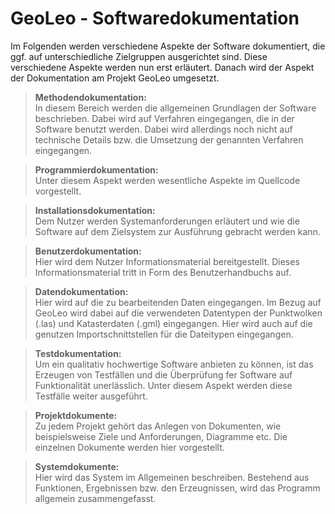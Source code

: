 # GeoLeo - Softwaredokumentation

Im Folgenden werden verschiedene Aspekte der Software dokumentiert, die ggf. auf unterschiedliche Zielgruppen ausgerichtet sind. Diese verschiedene Aspekte werden nun erst erläutert. Danach wird der Aspekt der Dokumentation am Projekt GeoLeo umgesetzt.

>**Methodendokumentation:**  
In diesem Bereich werden die allgemeinen Grundlagen der Software beschrieben. Dabei wird auf Verfahren eingegangen, die in der Software benutzt werden. Dabei wird allerdings noch nicht auf technische Details bzw. die Umsetzung der genannten Verfahren eingegangen.

>**Programmierdokumentation:**  
Unter diesem Aspekt werden wesentliche Aspekte im Quellcode vorgestellt.

>**Installationsdokumentation:**  
Dem Nutzer werden Systemanforderungen erläutert und wie die Software auf dem Zielsystem zur Ausführung gebracht werden kann.

>**Benutzerdokumentation:**  
Hier wird dem Nutzer Informationsmaterial bereitgestellt. Dieses Informationsmaterial tritt in Form des Benutzerhandbuchs auf.

>**Datendokumentation:**  
Hier wird auf die zu bearbeitenden Daten eingegangen. Im Bezug auf GeoLeo wird dabei auf die verwendeten Datentypen der Punktwolken (.las) und Katasterdaten (.gml) eingegangen. Hier wird auch auf die genutzen Importschnittstellen für die Dateitypen eingegangen.

>**Testdokumentation:**  
Um ein qualitativ hochwertige Software anbieten zu können, ist das Erzeugen von Testfällen und die Überprüfung fer Software auf Funktionalität unerlässlich. Unter diesem Aspekt werden diese Testfälle weiter ausgeführt.

>**Projektdokumente:**  
Zu jedem Projekt gehört das Anlegen von Dokumenten, wie beispielsweise Ziele und Anforderungen, Diagramme etc. Die einzelnen Dokumente werden hier vorgestellt.

>**Systemdokumente:**  
Hier wird das System im Allgemeinen beschreiben. Bestehend aus Funktionen, Ergebnissen bzw. den Erzeugnissen, wird das Programm allgemein zusammengefasst.